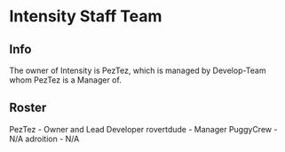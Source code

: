 # Intensity Staff Team #
## Info ##
The owner of Intensity is PezTez, which is managed by Develop-Team whom PezTez is a Manager of.

## Roster ##
PezTez - Owner and Lead Developer
rovertdude - Manager
PuggyCrew - N/A
adroition - N/A
